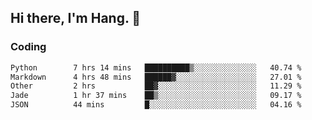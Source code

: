 ## Hi there, I'm Hang. 👋

### Coding

<!--START_SECTION:waka-->

```txt
Python        7 hrs 14 mins   ██████████▒░░░░░░░░░░░░░░   40.74 %
Markdown      4 hrs 48 mins   ██████▓░░░░░░░░░░░░░░░░░░   27.01 %
Other         2 hrs           ██▓░░░░░░░░░░░░░░░░░░░░░░   11.29 %
Jade          1 hr 37 mins    ██▒░░░░░░░░░░░░░░░░░░░░░░   09.17 %
JSON          44 mins         █░░░░░░░░░░░░░░░░░░░░░░░░   04.16 %
```

<!--END_SECTION:waka-->
